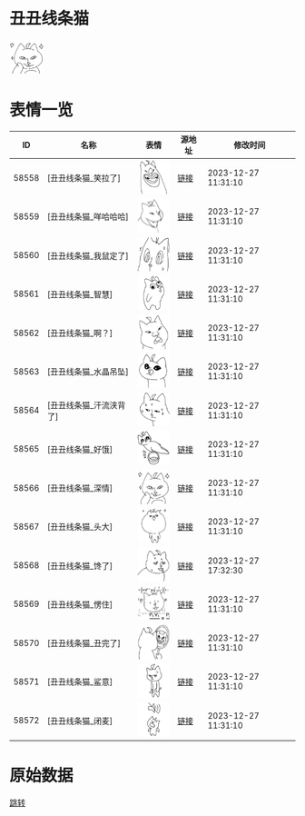 # 丑丑线条猫

<img src="./cover.png" height="60" alt="cover" />

# 表情一览

|ID|名称|表情|源地址|修改时间|
|----|----|----|----|----|
|58558|[丑丑线条猫_笑拉了]|<img src="./pic/058558_%5B丑丑线条猫_笑拉了%5D.png" height="60" alt="笑拉了"/>|[链接](https://i0.hdslb.com/bfs/garb/411d8d5fee767a4e791bf61c90d40e4b2fcac095.png)|2023-12-27 11:31:10|
|58559|[丑丑线条猫_咩哈哈哈]|<img src="./pic/058559_%5B丑丑线条猫_咩哈哈哈%5D.png" height="60" alt="咩哈哈哈"/>|[链接](https://i0.hdslb.com/bfs/garb/ba941f3b477dcc29c89db07945cd0e25031d3cac.png)|2023-12-27 11:31:10|
|58560|[丑丑线条猫_我鼠定了]|<img src="./pic/058560_%5B丑丑线条猫_我鼠定了%5D.png" height="60" alt="我鼠定了"/>|[链接](https://i0.hdslb.com/bfs/garb/a1537b4af48965e5a78e6e02b42e42e8dbc7a65b.png)|2023-12-27 11:31:10|
|58561|[丑丑线条猫_智慧]|<img src="./pic/058561_%5B丑丑线条猫_智慧%5D.png" height="60" alt="智慧"/>|[链接](https://i0.hdslb.com/bfs/garb/28c93274e03c97c499f922c9a2292152ddec6c6f.png)|2023-12-27 11:31:10|
|58562|[丑丑线条猫_啊？]|<img src="./pic/058562_%5B丑丑线条猫_啊？%5D.png" height="60" alt="啊？"/>|[链接](https://i0.hdslb.com/bfs/garb/dce7001ffa13cae0960ab32e84b3e5ddec103772.png)|2023-12-27 11:31:10|
|58563|[丑丑线条猫_水晶吊坠]|<img src="./pic/058563_%5B丑丑线条猫_水晶吊坠%5D.png" height="60" alt="水晶吊坠"/>|[链接](https://i0.hdslb.com/bfs/garb/1f1cdb5c36c1c8d3312cd40d11bb751587dd4514.png)|2023-12-27 11:31:10|
|58564|[丑丑线条猫_汗流浃背了]|<img src="./pic/058564_%5B丑丑线条猫_汗流浃背了%5D.png" height="60" alt="汗流浃背了"/>|[链接](https://i0.hdslb.com/bfs/garb/a00f8986975a340426d68803731c03ad382fb84b.png)|2023-12-27 11:31:10|
|58565|[丑丑线条猫_好饿]|<img src="./pic/058565_%5B丑丑线条猫_好饿%5D.png" height="60" alt="好饿"/>|[链接](https://i0.hdslb.com/bfs/garb/8ba68ad6a421f1091ba4968825684d9122742f74.png)|2023-12-27 11:31:10|
|58566|[丑丑线条猫_深情]|<img src="./pic/058566_%5B丑丑线条猫_深情%5D.png" height="60" alt="深情"/>|[链接](https://i0.hdslb.com/bfs/garb/5eb74c8ee6c7744ffe014ed42afcd967a9c460d4.png)|2023-12-27 11:31:10|
|58567|[丑丑线条猫_头大]|<img src="./pic/058567_%5B丑丑线条猫_头大%5D.png" height="60" alt="头大"/>|[链接](https://i0.hdslb.com/bfs/garb/3526c519a9578e8611443eed25a97c85563cd889.png)|2023-12-27 11:31:10|
|58568|[丑丑线条猫_馋了]|<img src="./pic/058568_%5B丑丑线条猫_馋了%5D.png" height="60" alt="馋了"/>|[链接](https://i0.hdslb.com/bfs/garb/6e1e222da069c8e1de75b2b2e7150f880da99c7e.png)|2023-12-27 17:32:30|
|58569|[丑丑线条猫_愣住]|<img src="./pic/058569_%5B丑丑线条猫_愣住%5D.png" height="60" alt="愣住"/>|[链接](https://i0.hdslb.com/bfs/garb/4a1171821b76051e2091af6149c462e0dafdbc77.png)|2023-12-27 11:31:10|
|58570|[丑丑线条猫_丑完了]|<img src="./pic/058570_%5B丑丑线条猫_丑完了%5D.png" height="60" alt="丑完了"/>|[链接](https://i0.hdslb.com/bfs/garb/b90bc6c09418843c3b688079d73b8c137859421b.png)|2023-12-27 11:31:10|
|58571|[丑丑线条猫_鲨意]|<img src="./pic/058571_%5B丑丑线条猫_鲨意%5D.png" height="60" alt="鲨意"/>|[链接](https://i0.hdslb.com/bfs/garb/e5247b667c12e29719c84bdc7da4da161291f6cb.png)|2023-12-27 11:31:10|
|58572|[丑丑线条猫_闭麦]|<img src="./pic/058572_%5B丑丑线条猫_闭麦%5D.png" height="60" alt="闭麦"/>|[链接](https://i0.hdslb.com/bfs/garb/95150172cb2b1314fcebef37f938682110ef62a4.png)|2023-12-27 11:31:10|

# 原始数据

[跳转](./raw.json)


